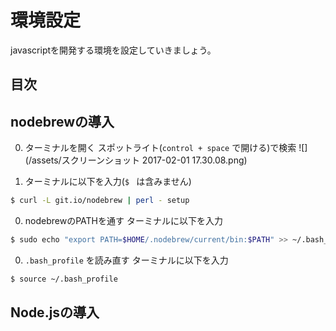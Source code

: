 # 環境設定
javascriptを開発する環境を設定していきましょう。

## 目次
<!-- toc -->

## nodebrewの導入
0. ターミナルを開く
スポットライト(`control + space` で開ける)で検索
![](/assets/スクリーンショット 2017-02-01 17.30.08.png)

0. ターミナルに以下を入力(`$ ` は含みません)
```bash
$ curl -L git.io/nodebrew | perl - setup
```

0. nodebrewのPATHを通す
ターミナルに以下を入力
```bash
$ sudo echo "export PATH=$HOME/.nodebrew/current/bin:$PATH" >> ~/.bash_profile
```

0. `.bash_profile` を読み直す
ターミナルに以下を入力
```bash
$ source ~/.bash_profile
```

## Node.jsの導入